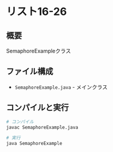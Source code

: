 # リスト16-26

## 概要
SemaphoreExampleクラス

## ファイル構成
- `SemaphoreExample.java` - メインクラス

## コンパイルと実行
```bash
# コンパイル
javac SemaphoreExample.java

# 実行
java SemaphoreExample
```
